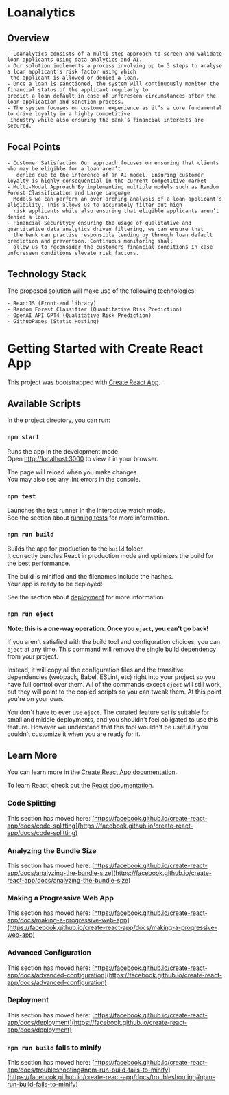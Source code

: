 # Loanalytics

## Overview

    - Loanalytics consists of a multi-step approach to screen and validate loan applicants using data analytics and AI.
    - Our solution implements a process involving up to 3 steps to analyse a loan applicant’s risk factor using which 
     the applicant is allowed or denied a loan.
    - Once a loan is sanctioned, the system will continuously monitor the financial status of the applicant regularly to 
    predict a loan default in case of unforeseen circumstances after the loan application and sanction process.
    - The system focuses on customer experience as it’s a core fundamental to drive loyalty in a highly competitive 
     industry while also ensuring the bank’s financial interests are secured.

## Focal Points

    - Customer Satisfaction Our approach focuses on ensuring that clients who may be eligible for a loan aren’t 
       denied due to the inference of an AI model. Ensuring customer loyalty is highly consequential in the current competitive market
    - Multi-Modal Approach By implementing multiple models such as Random Forest Classification and Large Language 
      Models we can perform an over arching analysis of a loan applicant’s eligibility. This allows us to accurately filter out high 
      risk applicants while also ensuring that eligible applicants aren’t denied a loan.
    - Financial SecurityBy ensuring the usage of qualitative and quantitative data analytics driven filtering, we can ensure that 
      the bank can practise responsible lending by through loan default prediction and prevention. Continuous monitoring shall 
      allow us to reconsider the customers financial conditions in case unforeseen conditions elevate risk factors.

## Technology Stack

The proposed solution will make use of the following technologies:

    - ReactJS (Front-end library)
    - Random Forest Classifier (Quantitative Risk Prediction)
    - OpenAI API GPT4 (Qualitative Risk Prediction)
    - GithubPages (Static Hosting)




# Getting Started with Create React App

This project was bootstrapped with [Create React App](https://github.com/facebook/create-react-app).

## Available Scripts

In the project directory, you can run:

### `npm start`

Runs the app in the development mode.\
Open [http://localhost:3000](http://localhost:3000) to view it in your browser.

The page will reload when you make changes.\
You may also see any lint errors in the console.

### `npm test`

Launches the test runner in the interactive watch mode.\
See the section about [running tests](https://facebook.github.io/create-react-app/docs/running-tests) for more information.

### `npm run build`

Builds the app for production to the `build` folder.\
It correctly bundles React in production mode and optimizes the build for the best performance.

The build is minified and the filenames include the hashes.\
Your app is ready to be deployed!

See the section about [deployment](https://facebook.github.io/create-react-app/docs/deployment) for more information.

### `npm run eject`

**Note: this is a one-way operation. Once you `eject`, you can't go back!**

If you aren't satisfied with the build tool and configuration choices, you can `eject` at any time. This command will remove the single build dependency from your project.

Instead, it will copy all the configuration files and the transitive dependencies (webpack, Babel, ESLint, etc) right into your project so you have full control over them. All of the commands except `eject` will still work, but they will point to the copied scripts so you can tweak them. At this point you're on your own.

You don't have to ever use `eject`. The curated feature set is suitable for small and middle deployments, and you shouldn't feel obligated to use this feature. However we understand that this tool wouldn't be useful if you couldn't customize it when you are ready for it.

## Learn More

You can learn more in the [Create React App documentation](https://facebook.github.io/create-react-app/docs/getting-started).

To learn React, check out the [React documentation](https://reactjs.org/).

### Code Splitting

This section has moved here: [https://facebook.github.io/create-react-app/docs/code-splitting](https://facebook.github.io/create-react-app/docs/code-splitting)

### Analyzing the Bundle Size

This section has moved here: [https://facebook.github.io/create-react-app/docs/analyzing-the-bundle-size](https://facebook.github.io/create-react-app/docs/analyzing-the-bundle-size)

### Making a Progressive Web App

This section has moved here: [https://facebook.github.io/create-react-app/docs/making-a-progressive-web-app](https://facebook.github.io/create-react-app/docs/making-a-progressive-web-app)

### Advanced Configuration

This section has moved here: [https://facebook.github.io/create-react-app/docs/advanced-configuration](https://facebook.github.io/create-react-app/docs/advanced-configuration)

### Deployment

This section has moved here: [https://facebook.github.io/create-react-app/docs/deployment](https://facebook.github.io/create-react-app/docs/deployment)

### `npm run build` fails to minify

This section has moved here: [https://facebook.github.io/create-react-app/docs/troubleshooting#npm-run-build-fails-to-minify](https://facebook.github.io/create-react-app/docs/troubleshooting#npm-run-build-fails-to-minify)

